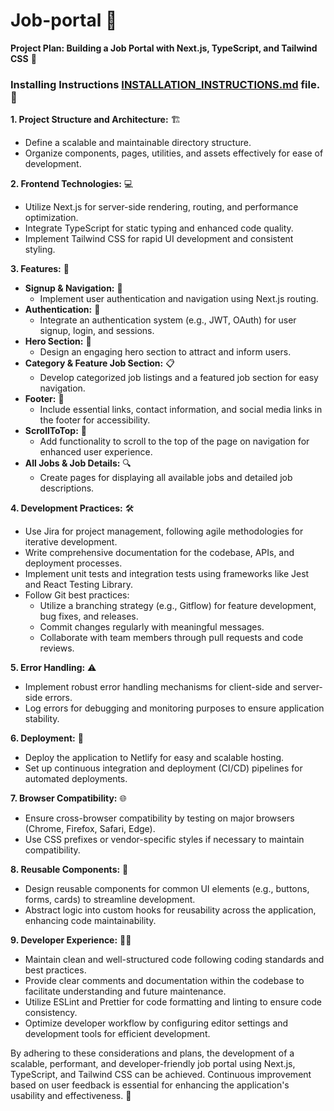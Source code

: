 # Job-portal 💼

**Project Plan: Building a Job Portal with Next.js, TypeScript, and Tailwind CSS** 🚀

### Installing Instructions [INSTALLATION_INSTRUCTIONS.md](INSTALLATION_INSTRUCTION.md) file. 📝

**1. Project Structure and Architecture:** 🏗️
   - Define a scalable and maintainable directory structure.
   - Organize components, pages, utilities, and assets effectively for ease of development.

**2. Frontend Technologies:** 💻
   - Utilize Next.js for server-side rendering, routing, and performance optimization.
   - Integrate TypeScript for static typing and enhanced code quality.
   - Implement Tailwind CSS for rapid UI development and consistent styling.

**3. Features:** 🎯
   - **Signup & Navigation:** 🚪
     - Implement user authentication and navigation using Next.js routing.
   - **Authentication:** 🔐
     - Integrate an authentication system (e.g., JWT, OAuth) for user signup, login, and sessions.
   - **Hero Section:** 🌟
     - Design an engaging hero section to attract and inform users.
   - **Category & Feature Job Section:** 📋
     - Develop categorized job listings and a featured job section for easy navigation.
   - **Footer:** 🦶
     - Include essential links, contact information, and social media links in the footer for accessibility.
   - **ScrollToTop:** 📜
     - Add functionality to scroll to the top of the page on navigation for enhanced user experience.
   - **All Jobs & Job Details:** 🔍
     - Create pages for displaying all available jobs and detailed job descriptions.

**4. Development Practices:** 🛠️
   - Use Jira for project management, following agile methodologies for iterative development.
   - Write comprehensive documentation for the codebase, APIs, and deployment processes.
   - Implement unit tests and integration tests using frameworks like Jest and React Testing Library.
   - Follow Git best practices:
     - Utilize a branching strategy (e.g., Gitflow) for feature development, bug fixes, and releases.
     - Commit changes regularly with meaningful messages.
     - Collaborate with team members through pull requests and code reviews.

**5. Error Handling:** ⚠️
   - Implement robust error handling mechanisms for client-side and server-side errors.
   - Log errors for debugging and monitoring purposes to ensure application stability.

**6. Deployment:** 🚀
   - Deploy the application to Netlify for easy and scalable hosting.
   - Set up continuous integration and deployment (CI/CD) pipelines for automated deployments.

**7. Browser Compatibility:** 🌐
   - Ensure cross-browser compatibility by testing on major browsers (Chrome, Firefox, Safari, Edge).
   - Use CSS prefixes or vendor-specific styles if necessary to maintain compatibility.

**8. Reusable Components:** 🔄
   - Design reusable components for common UI elements (e.g., buttons, forms, cards) to streamline development.
   - Abstract logic into custom hooks for reusability across the application, enhancing code maintainability.

**9. Developer Experience:** 👩‍💻
   - Maintain clean and well-structured code following coding standards and best practices.
   - Provide clear comments and documentation within the codebase to facilitate understanding and future maintenance.
   - Utilize ESLint and Prettier for code formatting and linting to ensure code consistency.
   - Optimize developer workflow by configuring editor settings and development tools for efficient development.

By adhering to these considerations and plans, the development of a scalable, performant, and developer-friendly job portal using Next.js, TypeScript, and Tailwind CSS can be achieved. Continuous improvement based on user feedback is essential for enhancing the application's usability and effectiveness. 🚀
